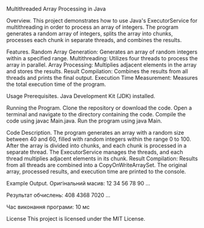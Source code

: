 Multithreaded Array Processing in Java

Overview.
This project demonstrates how to use Java's ExecutorService for multithreading in order to process an array of integers. The program generates a random array of integers, splits the array into chunks, processes each chunk in separate threads, and combines the results.

Features.
Random Array Generation: Generates an array of random integers within a specified range.
Multithreading: Utilizes four threads to process the array in parallel.
Array Processing: Multiplies adjacent elements in the array and stores the results.
Result Compilation: Combines the results from all threads and prints the final output.
Execution Time Measurement: Measures the total execution time of the program.

Usage Prerequisites.
Java Development Kit (JDK) installed.

Running the Program.
Clone the repository or download the code.
Open a terminal and navigate to the directory containing the code.
Compile the code using javac Main.java.
Run the program using java Main.

Code Description.
The program generates an array with a random size between 40 and 60, filled with random integers within the range 0 to 100.
After the array is divided into chunks, and each chunk is processed in a separate thread. The ExecutorService manages the threads, and each thread multiplies adjacent elements in its chunk.
Result Compilation: Results from all threads are combined into a CopyOnWriteArraySet. The original array, processed results, and execution time are printed to the console.

Example Output.
Оригінальний масив: 
12 34 56 78 90 ...

Результат обчислень: 
408 4368 7020 ...

Час виконання програми: 10 мс

License
This project is licensed under the MIT License.
